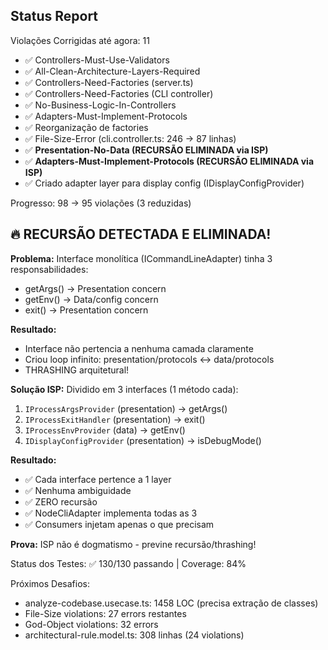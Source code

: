 ## Status Report

Violações Corrigidas até agora: 11
- ✅ Controllers-Must-Use-Validators
- ✅ All-Clean-Architecture-Layers-Required
- ✅ Controllers-Need-Factories (server.ts)
- ✅ Controllers-Need-Factories (CLI controller)
- ✅ No-Business-Logic-In-Controllers
- ✅ Adapters-Must-Implement-Protocols
- ✅ Reorganização de factories
- ✅ File-Size-Error (cli.controller.ts: 246 → 87 linhas)
- ✅ **Presentation-No-Data (RECURSÃO ELIMINADA via ISP)**
- ✅ **Adapters-Must-Implement-Protocols (RECURSÃO ELIMINADA via ISP)**
- ✅ Criado adapter layer para display config (IDisplayConfigProvider)

Progresso: 98 → 95 violações (3 reduzidas)

## 🔥 RECURSÃO DETECTADA E ELIMINADA!

**Problema:**
Interface monolítica (ICommandLineAdapter) tinha 3 responsabilidades:
- getArgs() → Presentation concern
- getEnv() → Data/config concern
- exit() → Presentation concern

**Resultado:**
- Interface não pertencia a nenhuma camada claramente
- Criou loop infinito: presentation/protocols ↔ data/protocols
- THRASHING arquitetural!

**Solução ISP:**
Dividido em 3 interfaces (1 método cada):
1. `IProcessArgsProvider` (presentation) → getArgs()
2. `IProcessExitHandler` (presentation) → exit()
3. `IProcessEnvProvider` (data) → getEnv()
4. `IDisplayConfigProvider` (presentation) → isDebugMode()

**Resultado:**
- ✅ Cada interface pertence a 1 layer
- ✅ Nenhuma ambiguidade
- ✅ ZERO recursão
- ✅ NodeCliAdapter implementa todas as 3
- ✅ Consumers injetam apenas o que precisam

**Prova:** ISP não é dogmatismo - previne recursão/thrashing!

Status dos Testes: ✅ 130/130 passando | Coverage: 84%

Próximos Desafios:
- analyze-codebase.usecase.ts: 1458 LOC (precisa extração de classes)
- File-Size violations: 27 errors restantes
- God-Object violations: 32 errors
- architectural-rule.model.ts: 308 linhas (24 violations)

